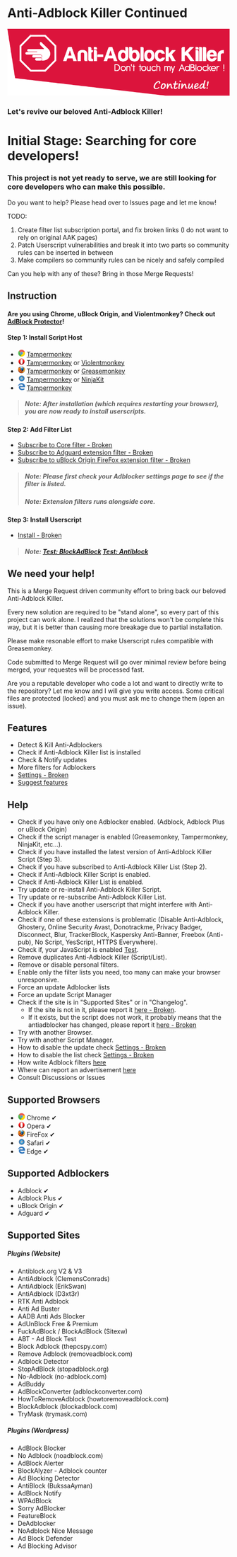 # Anti-Adblock Killer Continued

![header](images/header.png)

### Let's revive our beloved Anti-Adblock Killer! 

# Initial Stage: Searching for core developers! 

### This project is not yet ready to serve, we are still looking for core developers who can make this possible. 

Do you want to help? Please head over to Issues page and let me know! 

TODO: 

1. Create filter list subscription portal, and fix broken links (I do not want to rely on original AAK pages)
2. Patch Userscript vulnerabilities and break it into two parts so community rules can be inserted in between
3. Make compilers so community rules can be nicely and safely compiled

Can you help with any of these? Bring in those Merge Requests! 

## Instruction

#### Are you using Chrome, uBlock Origin, and Violentmonkey? Check out [AdBlock Protector](https://jspenguin2017.github.io/AdBlockProtector/)! 

#### Step 1: Install Script Host
* ![Chrome](images/browsers/chrome.png) [Tampermonkey](https://chrome.google.com/webstore/detail/tampermonkey/dhdgffkkebhmkfjojejmpbldmpobfkfo)
* ![Opera](images/browsers/opera.png) [Tampermonkey](https://addons.opera.com/extensions/details/tampermonkey-beta/) or [Violentmonkey](https://addons.opera.com/extensions/details/violent-monkey/) 
* ![FireFox](images/browsers/firefox.png) [Tampermonkey](https://addons.mozilla.org/en-us/firefox/addon/tampermonkey/) or [Greasemonkey](https://addons.mozilla.org/firefox/addon/greasemonkey/)
* ![Safari](images/browsers/safari.png) [Tampermonkey](https://safari.tampermonkey.net/tampermonkey.safariextz) or [NinjaKit](https://github.com/os0x/NinjaKit)
* ![Edge](images/browsers/msedge.png) [Tampermonkey](https://www.microsoft.com/store/p/tampermonkey/9nblggh5162s)

> ##### Note: After installation (which requires restarting your browser), you are now ready to install userscripts. 

#### Step 2: Add Filter List
* [Subscribe to Core filter - Broken]()
* [Subscribe to Adguard extension filter - Broken]()
* [Subscribe to uBlock Origin FireFox extension filter - Broken]()

> ##### Note: Please first check your Adblocker settings page to see if the filter is listed. 
> ##### Note: Extension filters runs alongside core. 

#### Step 3: Install Userscript
* [Install - Broken]()

> ##### Note: [Test: BlockAdBlock](https://blockadblock.com/) [Test: Antiblock](http://antiblock.org/?p=v3&demo)

## We need your help! 

This is a Merge Request driven community effort to bring back our beloved Anti-Adblock Killer. 

Every new solution are required to be "stand alone", so every part of this project can work alone. 
I realized that the solutions won't be complete this way, but it is better than causing more breakage due to partial installation. 

Please make resonable effort to make Userscript rules compatible with Greasemonkey. 

Code submitted to Merge Request will go over minimal review before being merged, your requestes will be processed fast. 

Are you a reputable developer who code a lot and want to directly write to the repository? Let me know and I will give you write access. 
Some critical files are protected (locked) and you must ask me to change them (open an issue). 

## Features
* Detect & Kill Anti-Adblockers
* Check if Anti-Adblock Killer list is installed
* Check & Notify updates
* More filters for Adblockers
* [Settings - Broken]()
* [Suggest features](https://gitlab.com/xuhaiyang1234/AAK-Cont/issues)

## Help
* Check if you have only one Adblocker enabled. (Adblock, Adblock Plus or uBlock Origin)
* Check if the script manager is enabled (Greasemonkey, Tampermonkey, NinjaKit, etc...).
* Check if you have installed the latest version of Anti-Adblock Killer Script (Step 3).
* Check if you have subscribed to Anti-Adblock Killer List (Step 2).
* Check if Anti-Adblock Killer Script is enabled.
* Check if Anti-Adblock Killer List is enabled.
* Try update or re-install Anti-Adblock Killer Script.
* Try update or re-subscribe Anti-Adblock Killer List.
* Check if you have another userscript that might interfere with Anti-Adblock Killer.
* Check if one of these extensions is problematic (Disable Anti-Adblock, Ghostery, Online Security Avast, Donotrackme, Privacy Badger, Disconnect, Blur, TrackerBlock, Kaspersky Anti-Banner, Freebox (Anti-pub), No Script, YesScript, HTTPS Everywhere).
* Check if, your JavaScript is enabled [Test](http://activatejavascript.org/).
* Remove duplicates Anti-Adblock Killer (Script/List).
* Remove or disable personal filters.
* Enable only the filter lists you need, too many can make your browser unresponsive.
* Force an update Adblocker lists
* Force an update Script Manager
* Check if the site is in "Supported Sites" or in "Changelog".
  * If the site is not in it, please report it [here - Broken]().
  * If it exists, but the script does not work, it probably means that the antiadblocker has changed, please report it [here - Broken]()
* Try with another Browser.
* Try with another Script Manager.
* How to disable the update check [Settings - Broken]()
* How to disable the list check [Settings - Broken]()
* How write Adblock filters [here](https://adblockplus.org/en/filters)
* Where can report an advertisement [here](https://forums.lanik.us/)
* Consult Discussions or Issues

## Supported Browsers
* ![Chrome](images/browsers/chrome.png) Chrome &#10004;
* ![Opera](images/browsers/opera.png) Opera &#10004;
* ![FireFox](images/browsers/firefox.png) FireFox &#10004;
* ![Safari](images/browsers/safari.png) Safari &#10004;
* ![Edge](images/browsers/msedge.png) Edge &#10004;

## Supported Adblockers
* Adblock &#10004;
* Adblock Plus &#10004;
* uBlock Origin &#10004;
* Adguard &#10004;

## Supported Sites
##### Plugins (Website)
* Antiblock.org V2 & V3
* AntiAdblock (ClemensConrads)
* AntiAdblock (ErikSwan)
* AntiAdblock (D3xt3r)
* RTK Anti Adblock
* Anti Ad Buster
* AADB Anti Ads Blocker
* AdUnBlock Free & Premium
* FuckAdBlock / BlockAdBlock (Sitexw)
* ABT - Ad Block Test
* Block Adblock (thepcspy.com)
* Remove Adblock (removeadblock.com)
* Adblock Detector
* StopAdBlock (stopadblock.org)
* No-Adblock (no-adblock.com)
* AdBuddy
* AdBlockConverter (adblockconverter.com)
* HowToRemoveAdblock (howtoremoveadblock.com)
* BlockAdblock (blockadblock.com)
* TryMask (trymask.com)

##### Plugins (Wordpress)
* AdBlock Blocker
* No Adblock (noadblock.com)
* AdBlock Alerter
* BlockAlyzer - Adblock counter
* Ad Blocking Detector
* AntiBlock (BukssaAyman)
* AdBlock Notify
* WPAdBlock
* Sorry AdBlocker
* FeatureBlock
* DeAdblocker
* NoAdblock Nice Message
* Ad Block Defender
* Ad Blocking Advisor
